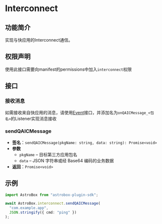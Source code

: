 # Interconnect

## 功能简介
实现与快应用的Interconnect通信。

## 权限声明
使用此接口需要向manifest的permissions中加入`interconnect`权限

## 接口
### 接收消息
如需接收来自快应用的消息，请使用[Event](event)接口，并添加名为`onQAICMessage_<包名>`的Listener实现消息接收
### sendQAICMessage
- **签名**：`sendQAICMessage(pkgName: string, data: string): Promise<void>`  
- **参数**  
  - `pkgName` – 目标第三方应用包名  
  - `data` – JSON 字符串或经 Base64 编码的业务数据  
- **返回**：`Promise<void>`

## 示例
```typescript
import AstroBox from "astrobox-plugin-sdk";

await AstroBox.interconnect.sendQAICMessage(
  "com.example.app",
  JSON.stringify({ cmd: "ping" })
);